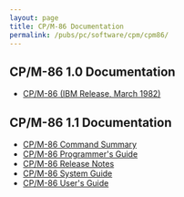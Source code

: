 ```yaml
---
layout: page
title: CP/M-86 Documentation
permalink: /pubs/pc/software/cpm/cpm86/
---
```


CP/M-86 1.0 Documentation
-------------------------

* [CP/M-86 (IBM Release, March 1982)](https://1drv.ms/b/s!ArcO_mFRe1Z9gqIFoBxukaudGwJMCQ?e=0Me0X8)

CP/M-86 1.1 Documentation
-------------------------

* [CP/M-86 Command Summary](https://1drv.ms/b/s!ArcO_mFRe1Z9gqIIUhw-QaKr4RbMQA?e=dCKqG0)
* [CP/M-86 Programmer's Guide](https://1drv.ms/b/s!ArcO_mFRe1Z9gqILbw-ZydV5vt4qwQ?e=xDHOLW)
* [CP/M-86 Release Notes](https://1drv.ms/b/s!ArcO_mFRe1Z9gqIJmnAfXFAxrdn1fQ?e=GtivdG)
* [CP/M-86 System Guide](https://1drv.ms/b/s!ArcO_mFRe1Z9gqIPKmG91jIjdniBOA?e=WzxkVB)
* [CP/M-86 User's Guide](https://1drv.ms/b/s!ArcO_mFRe1Z9gqIRZHE36_JbO9uPFg?e=7wktlY)
